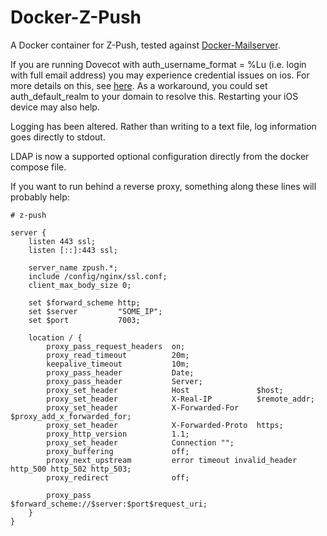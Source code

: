 # Docker-Z-Push
A Docker container for Z-Push, tested against [Docker-Mailserver](https://github.com/docker-mailserver/docker-mailserver).

If you are running Dovecot with auth_username_format = %Lu (i.e. login with full email address) you may experience credential issues on ios. For more details on this, see [here](https://github.com/Z-Hub/Z-Push/issues/127). As a workaround, you could set auth_default_realm to your domain to resolve this. Restarting your iOS device may also help.

Logging has been altered. Rather than writing to a text file, log information goes directly to stdout.

LDAP is now a supported optional configuration directly from the docker compose file.

If you want to run behind a reverse proxy, something along these lines will probably help:

```
# z-push

server {
    listen 443 ssl;
    listen [::]:443 ssl;

    server_name zpush.*;
    include /config/nginx/ssl.conf;
    client_max_body_size 0;

    set $forward_scheme http;
    set $server         "SOME_IP";
    set $port           7003;

    location / {
        proxy_pass_request_headers  on;
        proxy_read_timeout          20m;
        keepalive_timeout           10m;
        proxy_pass_header           Date;
        proxy_pass_header           Server;
        proxy_set_header            Host               $host;
        proxy_set_header            X-Real-IP          $remote_addr;
        proxy_set_header            X-Forwarded-For    $proxy_add_x_forwarded_for;
        proxy_set_header            X-Forwarded-Proto  https;
        proxy_http_version          1.1;
        proxy_set_header            Connection "";
        proxy_buffering             off;
        proxy_next_upstream         error timeout invalid_header http_500 http_502 http_503;
        proxy_redirect              off;

        proxy_pass                          $forward_scheme://$server:$port$request_uri;
    }
}


```
